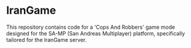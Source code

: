 # IranGame
This repository contains code for a 'Cops And Robbers' game mode designed for the SA-MP (San Andreas Multiplayer) platform, specifically tailored for the IranGame server.

